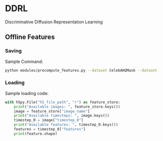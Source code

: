 # DDRL
Discriminative Diffusion Representation Learning

## Offline Features

### Saving
Sample Command:
```bash
python modules/precompute_features.py --dataset CelebAHQMask --dataset_root /coc/flash5/schermala3/Datasets/CelebAMask-HQ/ --output_dir /coc/flash5/schermala3/Datasets/CelebAMask-HQ/temp_features/
```

### Loading
Sample loading code:
```python
with h5py.File("h5_file_path", "r") as feature_store:
    print("Available images: ", feature_store.keys())
    image = feature_store["image_name"]
    print("Available timesteps: ", image.keys())
    timestep_0 = image["timestep_0"]
    print("Available features: ", timestep_0.keys())
    features = timestep_0["features"]
    print(feature.shape)
```
